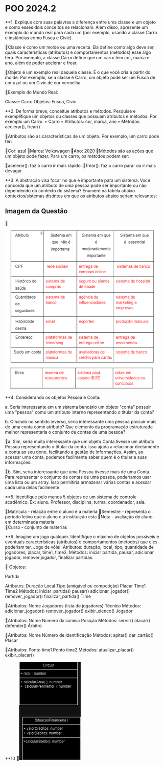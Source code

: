 # POO 2024.2


**1. Explique com suas palavras a diferença entre uma classe e um objeto e como
esses dois conceitos se relacionam. Além disso, apresente um exemplo do mundo
real para cada um (por exemplo, usando a classe Carro e instâncias como Fusca e
Civic).


  🔴Classe é como um molde ou uma receita. Ela define como algo deve ser, quais características (atributos) e comportamentos (métodos) esse algo terá. Por exemplo, a classe Carro define que um carro tem cor, marca e ano, além de poder acelerar e frear.

🔴Objeto é um exemplo real daquela classe. É o que você cria a partir do molde. Por exemplo, se a classe é Carro, um objeto pode ser um Fusca de cor azul ou um Civic de cor vermelha.

🔴Exemplo do Mundo Real:

Classe: Carro
Objetos: Fusca, Civic



**2. De forma breve, conceitue atributos e métodos. Pesquise e exemplifique um
objetos ou classes que possuam atributos e métodos. Por exemplo um Carro:
• Carro
• Atributos: cor, marca, ano
• Métodos: acelerar(), frear()

🔴Atributos são as características de um objeto. Por exemplo, um carro pode ter:

🔴Cor: azul
🔴Marca: Volkswagen
🔴Ano: 2020
🔴Métodos são as ações que um objeto pode fazer. Para um carro, os métodos podem ser:

🔴acelerar(): faz o carro ir mais rápido.
🔴frear(): faz o carro parar ou ir mais devagar.


**3. A abstração visa focar no que é importante para um sistema. Você concorda que
um atributo de uma pessoa pode ser importante ou não dependendo do contexto
do sistema? Enumere na tabela abaixo contextos/sistemas distintos em que os
atributos abaixo seriam relevantes:

## Imagem da Questão


🔴![Imagem da Questão](3questao.png)


**4. Considerando os objetos Pessoa e Conta:

a. Seria interessante em um sistema bancário um objeto "conta" possuir uma
"pessoa" como um atributo interno representando o titular da conta?

b. Olhando no sentido inverso, seria interessante uma pessoa possuir mais de
uma conta como atributo? Que elemento da programação estruturada melhor
representaria o conjunto de contas de uma pessoa?

  🔴a. Sim, seria muito interessante que um objeto Conta tivesse um atributo Pessoa representando o titular da conta. Isso ajuda a relacionar diretamente a conta ao seu dono, facilitando a gestão de informações. Assim, ao acessar uma conta, podemos facilmente saber quem é o titular e suas informações.

🔴b. Sim, seria interessante que uma Pessoa tivesse mais de uma Conta. Para representar o conjunto de contas de uma pessoa, poderíamos usar uma lista ou um array. Isso permitiria armazenar várias contas e acessar cada uma delas facilmente.



**5. Identifique pelo menos 5 objetos de um sistema de controle acadêmico. Ex: aluno.
Professor, disciplina, turma, coordenador, sala.


  
  🔴Matrícula - relação entre o aluno e a materia
  🔴Semestre - representa o periodo letivo que o aluno e a instituição esta
  🔴Nota - avaliação do aluno em determinada materia   
  🔴Curso -  conjunto de materias  
  


**6. Imagine um jogo qualquer. Identifique o máximo de objetos possíveis e eventuais
características (atributos) e comportamentos (métodos) que eles poderiam ter.
Jogo de vôlei. Atributos: duração, local, tipo, quantidade de jogadores, placar,
time1, time2. Métodos: iniciar partida, pausar, adicionar jogador, remover jogador,
finalizar partidas.


 🔴 Objetos:

Partida

Atributos:
Duração
Local
Tipo (amigável ou competição)
Placar
Time1
Time2
Métodos:
iniciar_partida()
pausar()
adicionar_jogador()
remover_jogador()
finalizar_partida()
Time

🔴Atributos:
Nome
Jogadores (lista de jogadores)
Técnico
Métodos:
adicionar_jogador()
remover_jogador()
exibir_elenco()
Jogador

🔴Atributos:
Nome
Número da camisa
Posição
Métodos:
servir()
atacar()
defender()
Árbitro

🔴Atributos:
Nome
Número de identificação
Métodos:
apitar()
dar_cartão()
Placar

🔴Atributos:
Ponto time1
Ponto time2
Métodos:
atualizar_placar()
exibir_placar()


**10
🔴![Imagem da Questão](q10.drawio.png)
